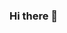 ### Hi there 👋

<!--
**Abhikrgupta/Abhikrgupta** is a ✨ _special_ ✨ repository because its `README.md` (this file) appears on your GitHub profile.

Here are some ideas to get you started:

- 🔭 I’m currently working on ways to improvise myself.
- 🌱 I’m currently learning about ways to get into Machine Learning.
- 👯 I’m looking to contribute in Open Source Projects.
- 🤔 I’m looking for help who can help me get started with Open Source Projects.
- 📫 How to reach me: abhishekkumargupta1207@gmail.com
- ⚓ Drop by: linkedin.com/in/abhikrgupta/
